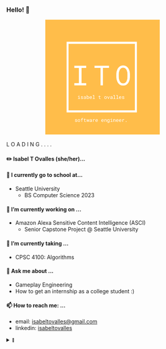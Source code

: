 ### Hello! 👋

<p align="center">
  <img width="300" height="300" src="https://github.com/kidlatmc29/kidlatmc29/blob/main/ito_card_front.png">
</p>

L O A D I N G . . . . 

#### ✏️ Isabel T Ovalles (she/her)...

#### 🏫 I currently go to school at...
- Seattle University
  - BS Computer Science 2023

#### 🔭 I’m currently working on ...
- Amazon Alexa Sensitive Content Intelligence (ASCI)
   - Senior Capstone Project @ Seattle University

#### 🌱 I’m currently taking ...
- CPSC 4100: Algorithms

#### 💬 Ask me about ...
- Gameplay Engineering
- How to get an internship as a college student :) 

####  📫 How to reach me: ...
- email: isabeltovalles@gmail.com
- linkedin: [isabeltovalles](https://www.linkedin.com/in/isabel-t-ovalles/)

<details>
  <summary><sub><sup>👀</sup></sub></summary>
	<img align="center" src="/github-metrics.svg" alt="Metrics" width="400">
  <img align="center" src="/github.metrics.plugin.calendar.svg" width="400">
  <img align="center" src="/github.metrics.plugin.languages.svg" width="400">

</details>